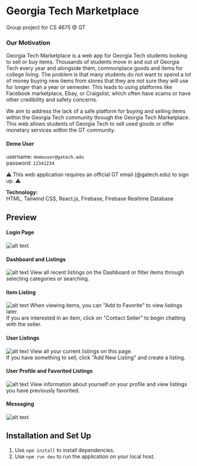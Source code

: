 # Georgia Tech Marketplace 
Group project for CS 4675 @ GT

### Our Motivation
Georgia Tech Marketplace is a web app for Georgia Tech students looking to sell or buy items.
Thousands of students move in and out of Georgia Tech every year and alongside them, commonplace goods and items for college living. 
The problem is that many students do not want to spend a lot of money buying new items from stores that they are not sure they will use for longer than a year or semester. 
This leads to using platforms like Facebook marketplace, Ebay, or Craigslist, which often have scams or have other credibility and safety concerns. 

We aim to address the lack of a safe platform for buying and selling items within the Georgia Tech community through the Georgia Tech Marketplace. 
This web allows students of Georgia Tech to sell used goods or offer monetary services within the GT community.

#### Demo User
username: `demouser@gatech.edu` </br>
password: `12341234`


⚠️ This web application requires an official GT email (@gatech.edu) to sign up. ⚠️

**Technology:** <br />
HTML, Tailwind CSS, React.js, Firebase, Firebase Realtime Database 

## Preview
#### Login Page
![alt text](https://i.imgur.com/IADfZBx.png "GT Marketplace Login")
#### Dashboard and Listings
![alt text](https://i.imgur.com/2JaaJc0.png "GT Marketplace Dashboard")
View all recent listings on the Dashboard or filter items through selecting categories or searching.
#### Item Listing
![alt text](https://i.imgur.com/xXTA8ud.png "GT Marketplace Item Listing")
When viewing items, you can "Add to Favorite" to view listings later. <br />
If you are interested in an item, click on "Contact Seller" to begin chatting with the seller.
#### User Listings
![alt text](https://i.imgur.com/RCXHzOP.jpeg "GT Marketplace Create and View Listings")
View all your current listings on this page. <br />
If you have something to sell, click "Add New Listing" and create a listing.
#### User Profile and Favorited Listings
![alt text](https://i.imgur.com/ybE9xG0.png "GT Marketplace User Profile")
View information about yourself on your profile and view listings you have previously favorited.
#### Messaging
![alt text](https://i.imgur.com/1EGo5XX.png "GT Marketplace Chat")

## Installation and Set Up
1. Use ```npm install``` to install dependencies.
2. Use ```npm run dev``` to run the application on your local host.
